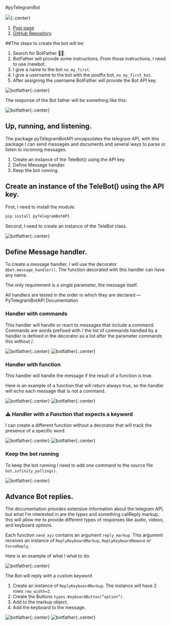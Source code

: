 #pyTelegramBot

![](images/){:.center}

1. [Pypi page](https://pypi.org/project/pyTelegramBotAPI/)
2. [GitHub Repository](https://github.com/eternnoir/pyTelegramBotAPI)

##The steps to create the bot will be:

1. Search for BotFather 👴🏽.
2. BotFather will provide some instructions. From those instructions, I need to use /newbot.
3. I give a name to the bot `no_my_first`.
4. I give a username to the bot with the postfix bot, `no_my_first_bot`.
5. After assigning the username BotFather will provide the Bot API key.

![botfather](images/botfather.gif){:.center}

The response of the Bot father will be something like this:

![botfather](images/bot_API_key.png){:.center}

## Up, running, and listening.
The package pyTelegramBotAPI encapsulates the telegram API, 
with this package I can send messages and documents and several ways to parse or listen to incoming messages.

1. Create an instance of the TeleBot() using the API key.
2. Define Message handler.
3. Keep the bot running.

## Create an instance of the TeleBot() using the API key.
First, I need to install the module.
```python
pip install pyTelegramBotAPI
```
Second, I need to create an instance of the TeleBot class.

![botfather](images/tele_001.png){:.center}


## Define Message handler.
To create a message handler, I will use the decorator `@bot.message_handler()`.
The function decorated with this handler can have any name.

The only requirement is a single parameter, the message itself.

<aside>
All handlers are tested in the order in which they are declared — PyTelegramBotAPI Documentation
</aside>

### Handler with commands

This handler will handle or react to messages that include a command. Commands are words prefixed with / the list of commands handled by a handler is defined in the decorator as a list after the parameter commands this without /.

![botfather](images/tele_002.png){:.center}
![botfather](images/tele_002.1.png){:.center}

### Handler with function

This handler will handle the message if the result of a function is true.

Here is an example of a function that will return always true, so the handler will echo each message that is not a command.

![botfather](images/tele_003.png){:.center}
![botfather](images/tele_003.1.png){:.center}

### ⚠️ Handler with a Function that expects a keyword

I can create a different function without a decorator that will track the presence of a specific word.

![botfather](images/tele_005.png){:.center}
![botfather](images/tele_005.1.png){:.center}

### Keep the bot running
To keep the bot running I need to add one command to the source file `bot.infinity_polling()`.

![botfather](images/tele_004.png){:.center}

## Advance Bot replies.

The documentation provides extensive information about the telegram API, 
but what I’m interested in are the types and something callReply markup, 
this will allow me to provide different types of responses like audio, 
videos, and keyboard options.

Each function `send_xyz` contains an argument `reply_markup`. 
This argument receives an instance of `ReplyKeyboardMarkup`, `ReplyKeyboardRemove`
or `ForceReply`.

Here is an example of what I what to do.

![botfather](images/options.png){:.center}

The Bot will reply with a custom keyword

1. Create an instance of `ReplyKeyboardMarkup`. The instance will have 2 rows `row_width=2`.
2. Create the Buttons `types.KeyboardButton(“option”)`.
3. Add to the markup object.
4. Add the keyboard to the message.

![botfather](images/tele_006.png){:.center}
![botfather](images/options_keyword.gif){:.center}
